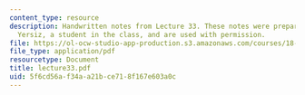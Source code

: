 ```yaml
---
content_type: resource
description: Handwritten notes from Lecture 33. These notes were prepared by Melike
  Yersiz, a student in the class, and are used with permission.
file: https://ol-ocw-studio-app-production.s3.amazonaws.com/courses/18-075-advanced-calculus-for-engineers-fall-2004/5f6cd56af34aa21bce718f167e603a0c_lecture33.pdf
file_type: application/pdf
resourcetype: Document
title: lecture33.pdf
uid: 5f6cd56a-f34a-a21b-ce71-8f167e603a0c
---
```

